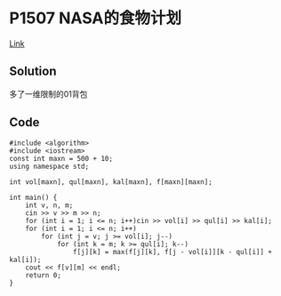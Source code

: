 # P1507 NASA的食物计划

[Link](https://www.luogu.org/problemnew/show/P1507)

## Solution

多了一维限制的01背包

## Code

    #include <algorithm>
    #include <iostream>
    const int maxn = 500 + 10;
    using namespace std;

    int vol[maxn], qul[maxn], kal[maxn], f[maxn][maxn];

    int main() {
        int v, n, m;
        cin >> v >> m >> n;
        for (int i = 1; i <= n; i++)cin >> vol[i] >> qul[i] >> kal[i];
        for (int i = 1; i <= n; i++)
            for (int j = v; j >= vol[i]; j--)
                for (int k = m; k >= qul[i]; k--)
                    f[j][k] = max(f[j][k], f[j - vol[i]][k - qul[i]] + kal[i]);
        cout << f[v][m] << endl;
        return 0;
    }